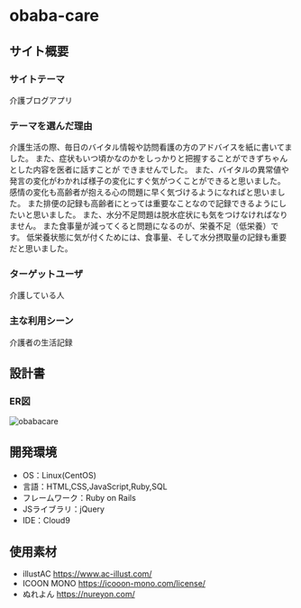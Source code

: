 # obaba-care

## サイト概要
### サイトテーマ
介護ブログアプリ

### テーマを選んだ理由
介護生活の際、毎日のバイタル情報や訪問看護の方のアドバイスを紙に書いてました。
また、症状もいつ頃かなのかをしっかりと把握することができずちゃんとした内容を医者に話すことが
できませんでした。
また、バイタルの異常値や発言の変化がわかれば様子の変化にすぐ気がつくことができると思いました。
感情の変化も高齢者が抱える心の問題に早く気づけるようになればと思いました。
また排便の記録も高齢者にとっては重要なことなので記録できるようにしたいと思いました。
また、水分不足問題は脱水症状にも気をつけなければなりません。
また食事量が減ってくると問題になるのが、栄養不足（低栄養）です。
低栄養状態に気が付くためには、食事量、そして水分摂取量の記録も重要だと思いました。


### ターゲットユーザ
介護している人

### 主な利用シーン
介護者の生活記録

## 設計書
### ER図
![obabacare](https://user-images.githubusercontent.com/99533616/176627826-a9d951a5-04b8-4d2a-ba4e-993e6c332b73.jpg)


## 開発環境
- OS：Linux(CentOS)
- 言語：HTML,CSS,JavaScript,Ruby,SQL
- フレームワーク：Ruby on Rails
- JSライブラリ：jQuery
- IDE：Cloud9

## 使用素材
- illustAC
https://www.ac-illust.com/
- ICOON MONO
https://icooon-mono.com/license/
- ぬれよん
https://nureyon.com/

